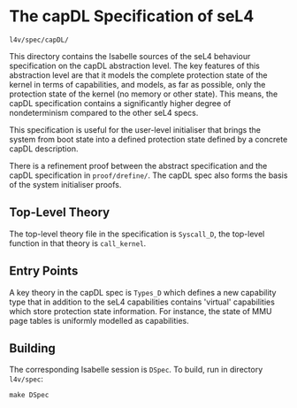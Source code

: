 <!--
     Copyright 2020, Data61, CSIRO (ABN 41 687 119 230)

     SPDX-License-Identifier: CC-BY-SA-4.0
-->

The capDL Specification of seL4
===============================

    l4v/spec/capDL/

This directory contains the Isabelle sources of the seL4 behaviour
specification on the capDL abstraction level. The key features of this
abstraction level are that it models the complete protection state of the
kernel in terms of capabilities, and models, as far as possible, only the
protection state of the kernel (no memory or other state). This means, the
capDL specification contains a significantly higher degree of nondeterminism
compared to the other seL4 specs.

This specification is useful for the user-level initialiser that brings the
system from boot state into a defined protection state defined by a concrete
capDL description.

There is a refinement proof between the abstract specification and the capDL
specification in `proof/drefine/`. The capDL spec also forms the basis of the
system initialiser proofs.

Top-Level Theory
----------------

The top-level theory file in the specification is `Syscall_D`, the top-level
function in that theory is `call_kernel`.


Entry Points
------------

A key theory in the capDL spec is `Types_D` which defines a new capability
type that in addition to the seL4 capabilities contains 'virtual' capabilities
which store protection state information. For instance, the state of MMU page
tables is uniformly modelled as capabilities.


Building
--------

The corresponding Isabelle session is `DSpec`. To build, run in directory
`l4v/spec`:

    make DSpec

